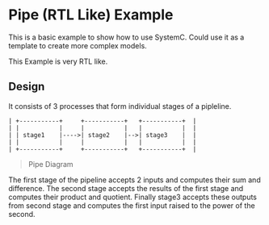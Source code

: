 # Pipe (RTL Like) Example

This is a basic example to show how to use SystemC.
Could use it as a template to create more complex models.

This Example is very RTL like.

## Design
 
It consists of 3 processes that form individual stages of a pipleline.

```diagram
| +-----------+     +-----------+   +-----------+  |
| |           |     |           |   |           |  |
| | stage1    |---->| stage2    |-->| stage3    |  |
| |           |     |           |   |           |  |
| +-----------+     +-----------+   +-----------+  |
 ```
> Pipe Diagram

The first stage of the pipeline accepts 2 inputs and computes their sum
and difference.  The second stage accepts the results of the first
stage and computes their product and quotient.  Finally stage3 
accepts these outputs from second stage and computes the first input raised to
the power of the second.